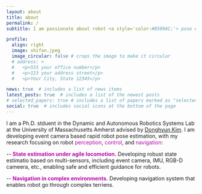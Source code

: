```yaml
---
layout: about
title: about
permalink: /
subtitle: I am passionate about robot <a style='color:#B509AC;'> pose estimation </a> and <a style='color:#B509AC;'> control </a>. Please refer to my <a href="/assets/pdf/resume.pdf" target="_blank">CV</a> for details.

profile:
  align: right
  image: shifan.jpeg
  image_circular: false # crops the image to make it circular
  # address: >
  #   <p>555 your office number</p>
  #   <p>123 your address street</p>
  #   <p>Your City, State 12345</p>

news: true  # includes a list of news items
latest_posts: true  # includes a list of the newest posts
# selected_papers: true # includes a list of papers marked as "selected={true}"
social: true  # includes social icons at the bottom of the page
---
```


I am a Ph.D. stduent in the Dynamic and Autonomous Robotics Systems Lab at the University of Massachusetts Amherst advised by [Donghyun Kim](https://www.cics.umass.edu/people/kim-donghyun). I am developing event camera based rapid robot pose estimation, with my research focusing on robot <a style='color:#B509AC;'>perception</a>, <a style='color:#B509AC;'>control</a>, and <a style='color:#B509AC;'>navigation</a>:
    
  -- <a style='color:#B509AC;'><b>State estimation under agile locomotion.</b></a> Developing robust state estimatio based on multi-sensors, including event camera, IMU, RGB-D cameera, etc., enabling safe and efficient guidance for robots.

  -- <a style='color:#B509AC;'><b>Navigation in complex environments.</b></a> Developing navigation system that enables robot go through complex terriens.
